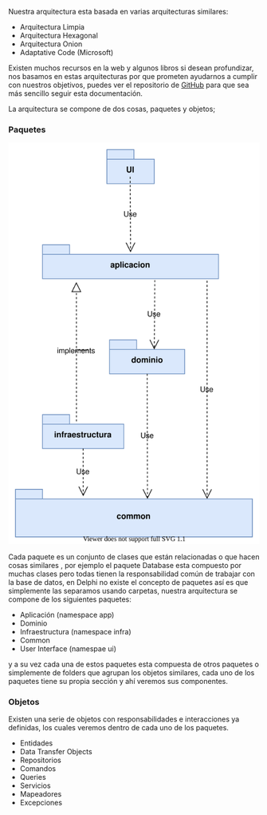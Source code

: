 Nuestra arquitectura esta basada en varias arquitecturas similares:

* Arquitectura Limpia
* Arquitectura Hexagonal
* Arquitectura Onion
* Adaptative Code (Microsoft)

Existen muchos recursos en la web y algunos libros si desean profundizar, nos basamos en estas arquitecturas por que prometen ayudarnos a cumplir con nuestros objetivos, puedes ver el repositorio de [GitHub](https://github.com/bambucode/arquitectura) para que sea más sencillo seguir esta documentación.

La arquitectura se compone de dos cosas, paquetes y objetos;

### Paquetes

![](https://raw.githubusercontent.com/bambucode/resources/36362b643cb93249b3e96fcccece66bfd7ebc41d/arquitectura_paquetes.svg)

Cada paquete es un conjunto de clases que están relacionadas o que hacen cosas similares , por ejemplo el paquete Database esta compuesto por muchas clases pero todas tienen la responsabilidad común de trabajar con la base de datos, en Delphi no existe el concepto de paquetes así es que simplemente las separamos usando carpetas, nuestra arquitectura se compone de los siguientes paquetes:

* Aplicación (namespace app)
* Dominio
* Infraestructura (namespace infra)
* Common
* User Interface (namespae ui)

y a su vez cada una de estos paquetes esta compuesta de otros paquetes o simplemente de folders que agrupan los objetos similares, cada uno de los paquetes tiene su propia sección y ahí veremos sus componentes.

### Objetos

Existen una serie de objetos con responsabilidades e interacciones ya definidas, los cuales veremos dentro de cada uno de los paquetes.

* Entidades
* Data Transfer Objects
* Repositorios
* Comandos
* Queries
* Servicios
* Mapeadores
* Excepciones
